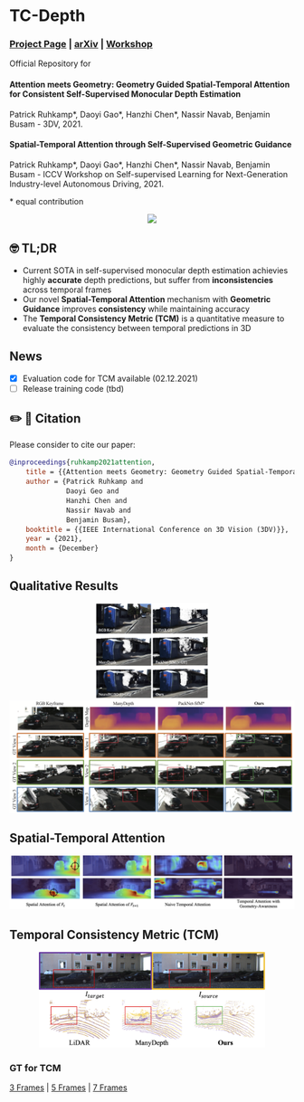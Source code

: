# TC-Depth
### [Project Page](https://daoyig.github.io/attention_meets_geometry/) | [arXiv](https://arxiv.org/pdf/2110.08192.pdf)  | [Workshop](https://sslad2021.github.io/files/15.pdf)


Official Repository for 
#### Attention meets Geometry: Geometry Guided Spatial-Temporal Attention for Consistent Self-Supervised Monocular Depth Estimation 
Patrick Ruhkamp*, Daoyi Gao*, Hanzhi Chen*, Nassir Navab, Benjamin Busam - 3DV, 2021.   
#### Spatial-Temporal Attention through Self-Supervised Geometric Guidance  
Patrick Ruhkamp*, Daoyi Gao*, Hanzhi Chen*, Nassir Navab, Benjamin Busam - ICCV Workshop on Self-supervised Learning for Next-Generation Industry-level Autonomous Driving, 2021. 

 \* equal contribution

<div align=center><img src="resources/09260052_new.gif"/></div>  

## 🤓 TL;DR
- Current SOTA in self-supervised monocular depth estimation achievies highly **accurate** depth predictions, but suffer from **inconsistencies** across temporal frames
- Our novel **Spatial-Temporal Attention** mechanism with **Geometric Guidance** improves **consistency** while maintaining accuracy
- The **Temporal Consistency Metric (TCM)** is a quantitative measure to evaluate the consistency between temporal predictions in 3D


## News
- [x] Evaluation code for TCM available (02.12.2021)
- [ ] Release training code (tbd)

## ✏️ 📄 Citation

Please consider to cite our paper:

```bibtex
@inproceedings{ruhkamp2021attention,
    title = {{Attention meets Geometry: Geometry Guided Spatial-Temporal Attention for Consistent Self-Supervised Monocular Depth Estimation}},
    author = {Patrick Ruhkamp and
              Daoyi Geo and
              Hanzhi Chen and
              Nassir Navab and
              Benjamin Busam},
    booktitle = {{IEEE International Conference on 3D Vision (3DV)}},
    year = {2021},
    month = {December}
}
```


## Qualitative Results
<p align="center">
  <img src="resources/teaser.png" alt="teaser figure" width="200" /> <img src="resources/reconstruction.png" alt="reconstruction figure" width="600" />
</p>


## Spatial-Temporal Attention
<p align="center">
  <img src="resources/attention.png" alt="teaser figure" width="800" />
</p>


## Temporal Consistency Metric (TCM)
<p align="center">
  <img src="resources/tcm.png" alt="tcm visualisation" width="400" />
</p>



### GT for TCM
[3 Frames](https://drive.google.com/file/d/10ZzZBiY6B6wUzxwtEjwYepstFw7eAnsG/view?usp=sharing) | [5 Frames](https://drive.google.com/file/d/1v77HinwmssEH0HQJMjd65jCrgiZc-RaB/view?usp=sharing) | [7 Frames](https://drive.google.com/file/d/1XpvPfqR-vZqJmuiemJqklYy-B1yzSBb5/view?usp=sharing)  





[//]: # (Training Procedure &#40;set default settings in ```options.py```&#41;:  )

[//]: # (```)

[//]: # (python train.py)

[//]: # (```)




[//]: # (### Pretrained Weights)

[//]: # ([KITTI DRNC-26]&#40;https://drive.google.com/file/d/189C9xUhwwwVgPT7qU_v5hPSw9FzivYhF/view?usp=sharing&#41;)

[//]: # ([KITTI DRND-54]&#40;https://drive.google.com/file/d/1dcCtYgoPQncjb6E5JkRwYp_PGOImDwS_/view?usp=sharing&#41;)

